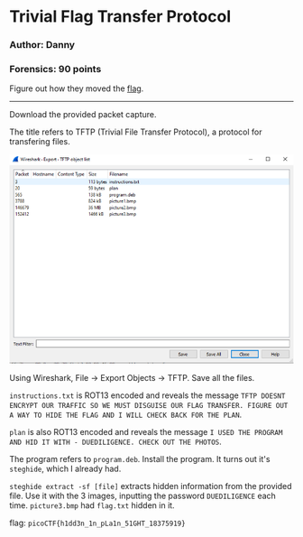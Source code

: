 # Trivial Flag Transfer Protocol
### Author: Danny
### Forensics: 90 points

Figure out how they moved the [flag](https://mercury.picoctf.net/static/ed308d382ae6bcc37a5ebc701a1cc4f4/tftp.pcapng).

---

Download the provided packet capture. 

The title refers to TFTP (Trivial File Transfer Protocol), a protocol for transfering files.

![](/Images/tftp.PNG)

Using Wireshark, File -> Export Objects -> TFTP. Save all the files.

`instructions.txt` is ROT13 encoded and reveals the message `TFTP DOESNT ENCRYPT OUR TRAFFIC SO WE MUST DISGUISE OUR FLAG TRANSFER. FIGURE OUT A WAY TO HIDE THE FLAG AND I WILL CHECK BACK FOR THE PLAN`.

`plan` is also ROT13 encoded and reveals the message `I USED THE PROGRAM AND HID IT WITH - DUEDILIGENCE. CHECK OUT THE PHOTOS`.

The program refers to `program.deb`. Install the program. It turns out it's `steghide`, which I already had.

`steghide extract -sf [file]` extracts hidden information from the provided file. Use it with the 3 images, inputting the password `DUEDILIGENCE` each time. `picture3.bmp` had `flag.txt` hidden in it.

flag: `picoCTF{h1dd3n_1n_pLa1n_51GHT_18375919}`
